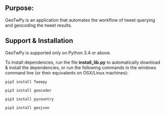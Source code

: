 ## Purpose:

GeoTwPy is an application that automates the workflow of tweet querying and geocoding the tweet results.

## Support & Installation

GeoTwPy is supported only on Python 3.4 or above.

To install dependencies, run the file **install_lib.py** to automatically download & install the dependencies, or run the following commands in the windows command line (or their equivalents on OSX/Linux machines):

`pip3 install Tweepy`
 
`pip3 install geocoder`
 
`pip3 install pycountry`
 
`pip3 install geojson`
 
